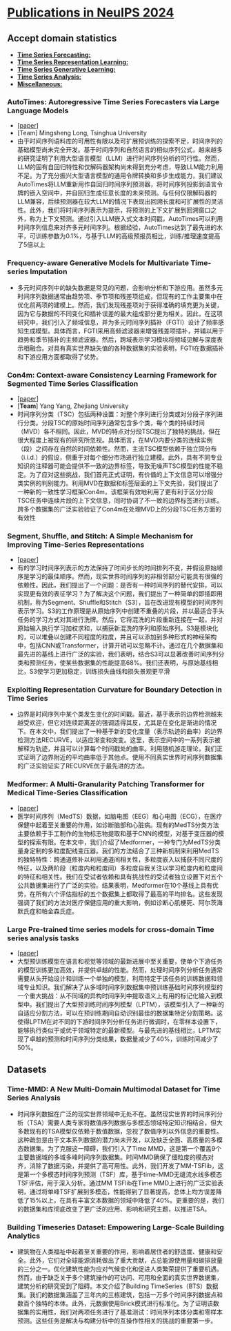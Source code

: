 # [Publications in NeuIPS 2024](https://nips.cc/Conferences/2024/Schedule)

## Accept domain statistics
 - **[Time Series Forecasting: ](#time-series-forecasting)**
 - **[Time Series Representation Learning: ](#time-series-representation-learning)**
 - **[Time Series Generative Learning: ](#time-series-generative-earning)**
 - **[Time Series Analysis: ](#time-series-analysis)**
 - **[Miscellaneous: ](#miscellaneous)**


### AutoTimes: Autoregressive Time Series Forecasters via Large Language Models
- [[paper](https://arxiv.org/pdf/2402.02370)]
- [Team] Mingsheng Long, Tsinghua University
- 由于时间序列语料库的可用性有限以及可扩展预训练的探索不足，时间序列的基础模型尚未完全开发。基于时间序列和自然语言的相似序列公式，越来越多的研究证明了利用大型语言模型（LLM）进行时间序列分析的可行性。然而，LLM的固有自回归特性和仅解码器架构尚未得到充分考虑，导致LLM能力利用不足。为了充分振兴大型语言模型的通用令牌转换和多步生成能力，我们建议AutoTimes将LLM重新用作自回归时间序列预测器，将时间序列投影到语言令牌的嵌入空间中，并自回归生成任意长度的未来预测。与任何仅限解码器的LLM兼容，后续预测器在较大LLM的情况下表现出回溯长度和可扩展性的灵活性。此外，我们将时间序列表示为提示，将预测的上下文扩展到回溯窗口之外，称为上下文预测。通过引入LLM嵌入式文本时间戳，AutoTimes可以利用时间序列信息来对齐多元时间序列。根据经验，AutoTimes达到了最先进的水平，可训练参数为0.1%，与基于LLM的高级预报员相比，训练/推理速度提高了5倍以上

### Frequency-aware Generative Models for Multivariate Time-series Imputation
- 多元时间序列中的缺失数据是常见的问题，会影响分析和下游应用。虽然多元时间序列数据通常由趋势项、季节项和残差项组成，但现有的工作主要集中在优化前两项的建模上。然而，我们发现残差项对于获得准确的填充更为关键，因为它与数据的不同变化和插补误差的最大组成部分更为相关。因此，在这项研究中，我们引入了频域信息，并为多元时间序列插补（FGTI）设计了频率感知生成模型。具体而言，FGTI采用高频滤波器来增强残差项插补，并辅以用于趋势和季节插补的主频滤波器。然后，跨域表示学习模块将频域见解与深度表示相融合。对具有真实世界缺失值的各种数据集的实验表明，FGTI在数据插补和下游应用方面都取得了优势。

### Con4m: Context-aware Consistency Learning Framework for Segmented Time Series Classification
- [[paper](https://arxiv.org/pdf/2408.00041)]
- [**Team**] Yang Yang, Zhejiang University
- 时间序列分类（TSC）包括两种设置：对整个序列进行分类或对分段子序列进行分类。分段TSC的原始时间序列通常包含多个类，每个类的持续时间（MVD）各不相同。因此，MVD的特点对分段TSC提出了独特的挑战，但在很大程度上被现有的研究所忽视。具体而言，在MVD内要分类的连续实例（段）之间存在自然的时间依赖性。然而，主流TSC模型依赖于独立同分布（i.i.d.）的假设，侧重于对每个细分市场进行独立建模。此外，具有不同专业知识的注释器可能会提供不一致的边界标签，导致无噪声TSC模型的性能不稳定。为了应对这些挑战，我们首先正式证明，有价值的上下文信息可以增强分类实例的判别能力。利用MVD在数据和标签层面的上下文先验，我们提出了一种新的一致性学习框架Con4m，该框架有效地利用了更有利于区分分段TSC任务中连续片段的上下文信息，同时协调了不一致的边界标签进行训练。跨多个数据集的广泛实验验证了Con4m在处理MVD上的分段TSC任务方面的有效性

### Segment, Shuffle, and Stitch: A Simple Mechanism for Improving Time-Series Representations
- [[paper](https://arxiv.org/pdf/2405.20082)]
- 有的学习时间序列表示的方法保持了时间步长的时间排列不变，并假设原始顺序是学习的最佳顺序。然而，现实世界时间序列的非相邻部分可能具有很强的依赖性。因此，我们提出了一个问题：是否有一种时间序列的替代安排，可以实现更有效的表征学习？为了解决这个问题，我们提出了一种简单的即插即用机制，称为Segment、Shuffle和Stitch（S3），旨在改进现有模型的时间序列表示学习。S3的工作原理是从原始序列中创建不重叠的片段，并以最适合手头任务的学习方式对其进行洗牌。然后，它将混洗的片段重新连接在一起，并对原始输入执行学习加权求和，以捕获新混洗的序列和原始序列。S3是模块化的，可以堆叠以创建不同程度的粒度，并且可以添加到多种形式的神经架构中，包括CNN或Transformer，计算开销可以忽略不计。通过在几个数据集和最先进的基线上进行广泛的实验，我们表明，结合S3可以显著改善时间序列分类和预测任务，使某些数据集的性能提高68%。我们还表明，与原始基线相比，S3使学习更加稳定，训练损失曲线和损失景观更平滑

### Exploiting Representation Curvature for Boundary Detection in Time Series
- 边界是时间序列中某个类发生变化的时间戳。最近，基于表示的边界检测越来越受欢迎，但它对连续距离差的强调适得其反，尤其是在变化是渐进的情况下。在本文中，我们提出了一种基于新的变化度量（表示轨迹的曲率）的边界检测方法RECURVE，以适应渐变和突变。这里，表示空间中的一系列表示被解释为轨迹，并且可以计算每个时间戳处的曲率。利用随机游走理论，我们正式证明了边界附近的平均曲率低于其他点。使用不同真实世界时间序列数据集的广泛实验证实了RECURVE优于最先进的方法。

### Medformer: A Multi-Granularity Patching Transformer for Medical Time-Series Classification
- [[paper](https://arxiv.org/pdf/2405.20082)]
- 医学时间序列（MedTS）数据，如脑电图（EEG）和心电图（ECG），在医疗保健中起着至关重要的作用，如诊断脑部和心脏病。现有的MedTS分类方法主要依赖于手工制作的生物标志物提取和基于CNN的模型，对基于变压器的模型的探索有限。在本文中，我们介绍了Medformer，一种专门为MedTS分类量身定制的多粒度配线变压器。我们的方法结合了三种新机制来利用MedTS的独特特性：跨通道修补以利用通道间相关性，多粒度嵌入以捕获不同尺度的特征，以及两阶段（粒度内和粒度间）多粒度自我关注以学习粒度内和粒度间的特征和相关性。我们在受试者依赖和具有挑战性的受试者独立设置下对五个公共数据集进行了广泛的实验。结果表明，Medformer在10个基线上具有优势，在所有六个评估指标的五个数据集上都取得了最高的平均排名。这些发现强调了我们的方法对医疗保健应用的重大影响，例如诊断心肌梗死、阿尔茨海默氏症和帕金森氏症。

### Large Pre-trained time series models for cross-domain Time series analysis tasks
- [[paper](https://arxiv.org/pdf/2311.11413)]
- 大型预训练模型在语言和视觉等领域的最新进展中至关重要，使单个下游任务的模型训练更加高效，并提供卓越的性能。然而，处理时间序列分析任务通常需要从头开始设计和训练一个单独的模型，利用特定于该任务的训练数据和领域专业知识。我们解决了从多域时间序列数据集中预训练基础时间序列模型的一个重大挑战：从不同域的异构时间序列中提取语义上有用的标记化输入到模型中。我们提出了大型预训练时间序列模型（LPTM），该模型引入了一种新的自适应分割方法，可以在预训练期间自动识别最佳的数据集特定分割策略。这使得LPTM在对不同的下游时间序列分析任务进行微调时，在零样本设置下，能够执行类似于或优于领域特定的最新模型。与最先进的基线相比，LPTM实现了卓越的预测和时间序列分类结果，数据量减少了40%，训练时间减少了50%。

## Datasets
### Time-MMD: A New Multi-Domain Multimodal Dataset for Time Series Analysis
- 时间序列数据在广泛的现实世界领域中无处不在。虽然现实世界的时间序列分析（TSA）需要人类专家将数值序列数据与多模态领域特定知识相结合，但大多数现有的TSA模型仅依赖于数值数据，忽视了数值序列以外信息的重要性。这种疏忽是由于文本系列数据的潜力尚未开发，以及缺乏全面、高质量的多模态数据集。为了克服这一障碍，我们引入了Time MMD，这是第一个覆盖9个主要数据域的多域多峰时间序列数据集。时间MMD确保了细粒度的模态对齐，消除了数据污染，并提供了高可用性。此外，我们开发了MM-TSFlib，这是第一个多模态时间序列预测（TSF）库，基于time-MMD无缝流水线多模态TSF评估，用于深入分析。通过MM TSFlib在Time MMD上进行的广泛实验表明，通过将单峰TSF扩展到多模态，性能得到了显著提高，总体上均方误差降低了15%以上，在具有丰富文本数据的领域中降低了40%。更重要的是，我们的数据集和库彻底改变了更广泛的应用、影响和研究主题，以推进TSA。

### Building Timeseries Dataset: Empowering Large-Scale Building Analytics
- 建筑物在人类福祉中起着至关重要的作用，影响着居住者的舒适度、健康和安全。此外，它们对全球能源消耗做出了重大贡献，占总能源使用量和碳排放量的三分之一。优化建筑性能为应对气候变化和促进人类繁荣提供了重要机遇。然而，由于缺乏关于多个建筑操作的可访问、可用和全面的真实世界数据集，建筑分析的研究受到了阻碍。本文介绍了Building TimeSeries（BTS）数据集。我们的数据集涵盖了三年内的三栋建筑，包括一万多个时间序列数据点和数百个独特的本体。此外，元数据使用Brick模式进行标准化。为了证明该数据集的实用性，我们对两项任务进行了基准测试：时间序列本体分类和零样本预测。这些任务是解决与构建分析中的互操作性相关的挑战的重要第一步。
